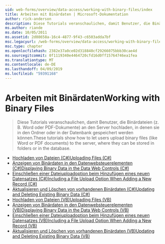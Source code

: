 ```yaml
---
uid: web-forms/overview/data-access/working-with-binary-files/index
title: Arbeiten mit Binärdaten | Microsoft-Dokumentation
author: rick-anderson
description: Diese Tutorials veranschaulichen, damit Benutzer, die Binärdateien (z. B. Word oder PDF-Dokumente) an den Server hochladen, in denen sie in den Ordner oder in der Datenbank gespeichert werden können.
ms.author: riande
ms.date: 10/05/2011
ms.assetid: 2d08658a-16c4-4877-9f43-c6503adda7bf
msc.legacyurl: /web-forms/overview/data-access/working-with-binary-files
msc.type: chapter
ms.openlocfilehash: 2382e37a0ce02d318840cf29266075bbb30cae4d
ms.sourcegitcommit: 0f1119340e4464720cfd16d0ff15764746ea1fea
ms.translationtype: MT
ms.contentlocale: de-DE
ms.lasthandoff: 04/09/2019
ms.locfileid: "59391168"
---
```

# <a name="working-with-binary-files"></a><span data-ttu-id="21f27-103">Arbeiten mit Binärdaten</span><span class="sxs-lookup"><span data-stu-id="21f27-103">Working with Binary Files</span></span>

> <span data-ttu-id="21f27-104">Diese Tutorials veranschaulichen, damit Benutzer, die Binärdateien (z. B. Word oder PDF-Dokumente) an den Server hochladen, in denen sie in den Ordner oder in der Datenbank gespeichert werden können.</span><span class="sxs-lookup"><span data-stu-id="21f27-104">These tutorials show how to let users upload binary files (like Word or PDF documents) to the server, where they can be stored in folders or in the database.</span></span>


- [<span data-ttu-id="21f27-105">Hochladen von Dateien (C#)</span><span class="sxs-lookup"><span data-stu-id="21f27-105">Uploading Files (C#)</span></span>](uploading-files-cs.md)
- [<span data-ttu-id="21f27-106">Anzeigen von Binärdaten in den Datenwebsteuerelementen (C#)</span><span class="sxs-lookup"><span data-stu-id="21f27-106">Displaying Binary Data in the Data Web Controls (C#)</span></span>](displaying-binary-data-in-the-data-web-controls-cs.md)
- [<span data-ttu-id="21f27-107">Einschließen einer Dateiuploadoption beim Hinzufügen eines neuen Datensatzes (C#)</span><span class="sxs-lookup"><span data-stu-id="21f27-107">Including a File Upload Option When Adding a New Record (C#)</span></span>](including-a-file-upload-option-when-adding-a-new-record-cs.md)
- [<span data-ttu-id="21f27-108">Aktualisieren und Löschen von vorhandenen Binärdaten (C#)</span><span class="sxs-lookup"><span data-stu-id="21f27-108">Updating and Deleting Existing Binary Data (C#)</span></span>](updating-and-deleting-existing-binary-data-cs.md)
- [<span data-ttu-id="21f27-109">Hochladen von Dateien (VB)</span><span class="sxs-lookup"><span data-stu-id="21f27-109">Uploading Files (VB)</span></span>](uploading-files-vb.md)
- [<span data-ttu-id="21f27-110">Anzeigen von Binärdaten in den Datenwebsteuerelementen (VB)</span><span class="sxs-lookup"><span data-stu-id="21f27-110">Displaying Binary Data in the Data Web Controls (VB)</span></span>](displaying-binary-data-in-the-data-web-controls-vb.md)
- [<span data-ttu-id="21f27-111">Einschließen einer Dateiuploadoption beim Hinzufügen eines neuen Datensatzes (VB)</span><span class="sxs-lookup"><span data-stu-id="21f27-111">Including a File Upload Option When Adding a New Record (VB)</span></span>](including-a-file-upload-option-when-adding-a-new-record-vb.md)
- [<span data-ttu-id="21f27-112">Aktualisieren und Löschen von vorhandenen Binärdaten (VB)</span><span class="sxs-lookup"><span data-stu-id="21f27-112">Updating and Deleting Existing Binary Data (VB)</span></span>](updating-and-deleting-existing-binary-data-vb.md)
